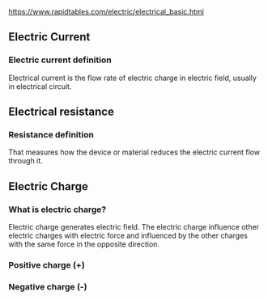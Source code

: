 
https://www.rapidtables.com/electric/electrical_basic.html


## Electric Current

### Electric current definition

Electrical current is the flow rate of electric charge in electric field, usually in electrical circuit.


## Electrical resistance

### Resistance definition

That measures how the device or material reduces the electric current flow through it.

## Electric Charge

### What is electric charge?

Electric charge generates electric field. The electric charge influence other electric charges with electric force and influenced by the other charges with the same force in the opposite direction.


### Positive charge (+)

### Negative charge (-)
